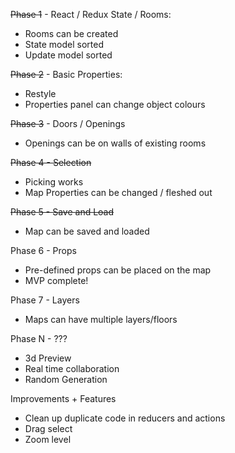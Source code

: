 ~~Phase 1~~ - React / Redux State / Rooms:
* Rooms can be created
* State model sorted
* Update model sorted

~~Phase 2~~ - Basic Properties:
* Restyle
* Properties panel can change object colours

~~Phase 3~~ - Doors / Openings
* Openings can be on walls of existing rooms

~~Phase 4 - Selection~~
* Picking works
* Map Properties can be changed / fleshed out 

~~Phase 5 - Save and Load~~
* Map can be saved and loaded

Phase 6 - Props
* Pre-defined props can be placed on the map
* MVP complete!

Phase 7 - Layers
* Maps can have multiple layers/floors

Phase N - ???
* 3d Preview
* Real time collaboration
* Random Generation

Improvements + Features
* Clean up duplicate code in reducers and actions
* Drag select
* Zoom level
